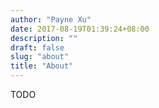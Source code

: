 ```yaml
---
author: "Payne Xu"
date: 2017-08-19T01:39:24+08:00
description: ""
draft: false
slug: "about"
title: "About"
---
```


TODO
